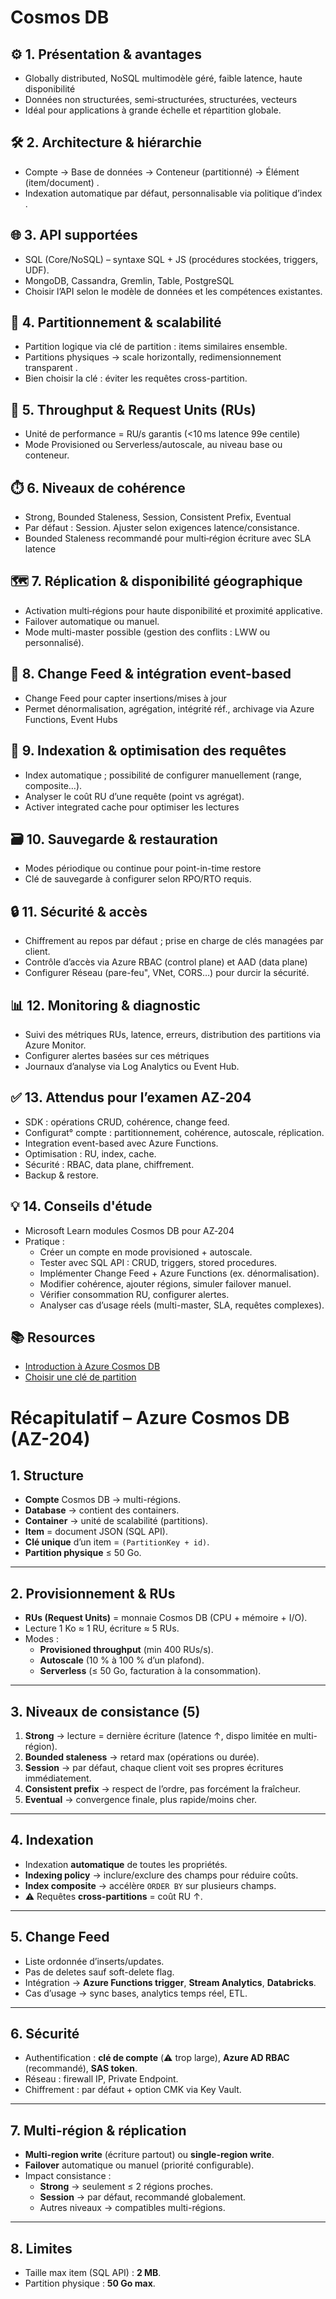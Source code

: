 # Cosmos DB

## ⚙️ 1. Présentation & avantages

- Globally distributed, NoSQL multimodèle géré, faible latence, haute disponibilité 
- Données non structurées, semi‑structurées, structurées, vecteurs 
- Idéal pour applications à grande échelle et répartition globale.


## 🛠️ 2. Architecture & hiérarchie

- Compte → Base de données → Conteneur (partitionné) → Élément (item/document) .
- Indexation automatique par défaut, personnalisable via politique d’index .


## 🌐 3. API supportées

- SQL (Core/NoSQL) – syntaxe SQL + JS (procédures stockées, triggers, UDF).
- MongoDB, Cassandra, Gremlin, Table, PostgreSQL 
- Choisir l’API selon le modèle de données et les compétences existantes.


## 📏 4. Partitionnement & scalabilité

- Partition logique via clé de partition : items similaires ensemble.
- Partitions physiques → scale horizontally, redimensionnement transparent .
- Bien choisir la clé : éviter les requêtes cross-partition.


## 🧠 5. Throughput & Request Units (RUs)

- Unité de performance = RU/s garantis (<10 ms latence 99e centile) 
- Mode Provisioned ou Serverless/autoscale, au niveau base ou conteneur.


## ⏱️ 6. Niveaux de cohérence

- Strong, Bounded Staleness, Session, Consistent Prefix, Eventual 
- Par défaut : Session. Ajuster selon exigences latence/consistance.
- Bounded Staleness recommandé pour multi‑région écriture avec SLA latence 


## 🗺️ 7. Réplication & disponibilité géographique

- Activation multi‑régions pour haute disponibilité et proximité applicative.
- Failover automatique ou manuel.
- Mode multi-master possible (gestion des conflits : LWW ou personnalisé).


## 🔄 8. Change Feed & intégration event-based

- Change Feed pour capter insertions/mises à jour 
- Permet dénormalisation, agrégation, intégrité réf., archivage via Azure Functions, Event Hubs 


## 🧭 9. Indexation & optimisation des requêtes

- Index automatique ; possibilité de configurer manuellement (range, composite…).
- Analyser le coût RU d’une requête (point vs agrégat).
- Activer integrated cache pour optimiser les lectures 


## 🗃️ 10. Sauvegarde & restauration

- Modes périodique ou continue pour point-in-time restore 
- Clé de sauvegarde à configurer selon RPO/RTO requis.


## 🔒 11. Sécurité & accès

- Chiffrement au repos par défaut ; prise en charge de clés managées par client.
- Contrôle d’accès via Azure RBAC (control plane) et AAD (data plane) 
- Configurer Réseau (pare-feu", VNet, CORS…) pour durcir la sécurité.


## 📊 12. Monitoring & diagnostic

- Suivi des métriques RUs, latence, erreurs, distribution des partitions via Azure Monitor.
- Configurer alertes basées sur ces métriques 
- Journaux d’analyse via Log Analytics ou Event Hub.


## ✅ 13. Attendus pour l’examen AZ‑204

- SDK : opérations CRUD, cohérence, change feed.
- Configurat° compte : partitionnement, cohérence, autoscale, réplication.
- Integration event-based avec Azure Functions.
- Optimisation : RU, index, cache.
- Sécurité : RBAC, data plane, chiffrement.
- Backup & restore.


## 💡 14. Conseils d'étude

- Microsoft Learn modules Cosmos DB pour AZ‑204 
- Pratique :
  - Créer un compte en mode provisioned + autoscale.
  - Tester avec SQL API : CRUD, triggers, stored procedures.
  - Implémenter Change Feed + Azure Functions (ex. dénormalisation).
  - Modifier cohérence, ajouter régions, simuler failover manuel.
  - Vérifier consommation RU, configurer alertes.
  - Analyser cas d’usage réels (multi-master, SLA, requêtes complexes).

## 📚 Resources
- [Introduction à Azure Cosmos DB](https://learn.microsoft.com/azure/cosmos-db/introduction)
- [Choisir une clé de partition](https://learn.microsoft.com/azure/cosmos-db/partitioning-overview#choose-your-partition-key)


# Récapitulatif – Azure Cosmos DB (AZ-204)

## 1. Structure
- **Compte** Cosmos DB → multi-régions.
- **Database** → contient des containers.
- **Container** → unité de scalabilité (partitions).
- **Item** = document JSON (SQL API).
- **Clé unique** d’un item = `(PartitionKey + id)`.
- **Partition physique** ≤ 50 Go.

---

## 2. Provisionnement & RUs
- **RUs (Request Units)** = monnaie Cosmos DB (CPU + mémoire + I/O).
- Lecture 1 Ko ≈ 1 RU, écriture ≈ 5 RUs.
- Modes :
  - **Provisioned throughput** (min 400 RUs/s).
  - **Autoscale** (10 % à 100 % d’un plafond).
  - **Serverless** (≤ 50 Go, facturation à la consommation).

---

## 3. Niveaux de consistance (5)
1. **Strong** → lecture = dernière écriture (latence ↑, dispo limitée en multi-région).
2. **Bounded staleness** → retard max (opérations ou durée).
3. **Session** → par défaut, chaque client voit ses propres écritures immédiatement.
4. **Consistent prefix** → respect de l’ordre, pas forcément la fraîcheur.
5. **Eventual** → convergence finale, plus rapide/moins cher.

---

## 4. Indexation
- Indexation **automatique** de toutes les propriétés.
- **Indexing policy** → inclure/exclure des champs pour réduire coûts.
- **Index composite** → accélère `ORDER BY` sur plusieurs champs.
- ⚠️ Requêtes **cross-partitions** = coût RU ↑.

---

## 5. Change Feed
- Liste ordonnée d’inserts/updates.
- Pas de deletes sauf soft-delete flag.
- Intégration → **Azure Functions trigger**, **Stream Analytics**, **Databricks**.
- Cas d’usage → sync bases, analytics temps réel, ETL.

---

## 6. Sécurité
- Authentification : **clé de compte** (⚠️ trop large), **Azure AD RBAC** (recommandé), **SAS token**.
- Réseau : firewall IP, Private Endpoint.
- Chiffrement : par défaut + option CMK via Key Vault.

---

## 7. Multi-région & réplication
- **Multi-region write** (écriture partout) ou **single-region write**.
- **Failover** automatique ou manuel (priorité configurable).
- Impact consistance :
  - **Strong** → seulement ≤ 2 régions proches.
  - **Session** → par défaut, recommandé globalement.
  - Autres niveaux → compatibles multi-régions.

---

## 8. Limites
- Taille max item (SQL API) : **2 MB**.
- Partition physique : **50 Go max**.


